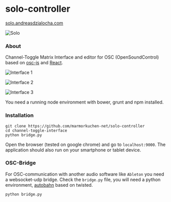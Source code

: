 # solo-controller

[solo.andreasdzialocha.com](http://solo.andreasdzialocha.com)

![Solo](http://solo.andreasdzialocha.com/solo.jpg)

### About

Channel-Toggle Matrix Interface and editor for OSC (OpenSoundControl) based on [osc-js](https://github.com/marmorkuchen-net/osc-js) and [React](https://facebook.github.io/react/).

![Interface 1](https://andreasdzialocha-assets.s3-eu-west-1.amazonaws.com/0u9ajvoyg636usor_solo_interface_1.jpg)

![Interface 2](https://andreasdzialocha-assets.s3-eu-west-1.amazonaws.com/wk1yoozq5yfa8aor_solo_interface_2.jpg)

![Interface 3](https://andreasdzialocha-assets.s3-eu-west-1.amazonaws.com/sjbx7ckvjkyb9_solo_interface_3.jpg)

You need a running node environment with bower, grunt and npm installed.

### Installation

    git clone https://github.com/marmorkuchen-net/solo-controller
    cd channel-toggle-interface
    python bridge.py

Open the browser (tested on google chrome) and go to `localhost:9000`. The application should also run on your smartphone or tablet device.

### OSC-Bridge

For OSC-communication with another audio software like `Ableton` you need a websocket-udp bridge. Check the `bridge.py` file, you will need a python environment, [autobahn](http://autobahn.ws/python/) based on twisted.

    python bridge.py
